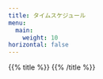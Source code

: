 ```yaml
---
title: タイムスケジュール
menu:
  main:
    weight: 10
horizontal: false
---
```

{{% title %}}
{{% /title %}}
